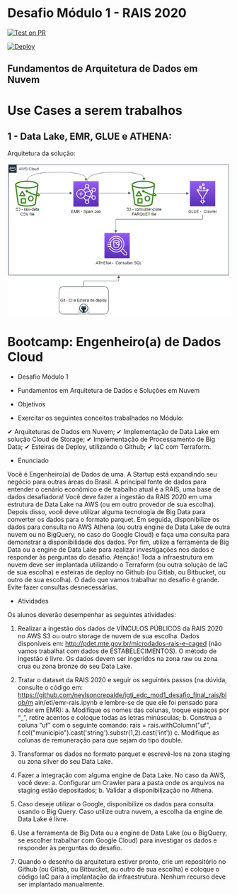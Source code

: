 # Desafio Módulo 1 - RAIS 2020

[![Test on PR](https://github.com/adrianofonseca1000/edc-mod1-iac-code-rais2020-aws/actions/workflows/test.yaml/badge.svg)](https://github.com/adrianofonseca1000/edc-mod1-iac-code-rais2020-aws/actions/workflows/test.yaml)

[![Deploy](https://github.com/adrianofonseca1000/edc-mod1-iac-code-rais2020-aws/actions/workflows/deploy.yaml/badge.svg)](https://github.com/adrianofonseca1000/edc-mod1-iac-code-rais2020-aws/actions/workflows/deploy.yaml)

## Fundamentos de Arquitetura de Dados em Nuvem

# Use Cases a serem trabalhos

## 1 - Data Lake, EMR, GLUE e ATHENA:

Arquitetura da solução:

![delta](img/edc_mod1_datalake.png)

# Bootcamp: Engenheiro(a) de Dados Cloud

- Desafio Módulo 1

- Fundamentos em Arquitetura de Dados e Soluções em Nuvem

- Objetivos

- Exercitar os seguintes conceitos trabalhados no Módulo:

✔ Arquiteturas de Dados em Nuvem;
✔ Implementação de Data Lake em solução Cloud de Storage;
✔ Implementação de Processamento de Big Data;
✔ Esteiras de Deploy, utilizando o Github;
✔ IaC com Terraform.

- Enunciado

Você é Engenheiro(a) de Dados de uma. A Startup está expandindo seu negócio para
outras áreas do Brasil. A principal fonte de dados para entender o cenário econômico e
de trabalho atual é a RAIS, uma base de dados desafiadora!
Você deve fazer a ingestão da RAIS 2020 em uma estrutura de Data Lake na AWS (ou em
outro provedor de sua escolha). Depois disso, você deve utilizar alguma tecnologia de
Big Data para converter os dados para o formato parquet. Em seguida, disponibilize os
dados para consulta no AWS Athena (ou outra engine de Data Lake de outra nuvem ou
no BigQuery, no caso do Google Cloud) e faça uma consulta para demonstrar a
disponibilidade dos dados. Por fim, utilize a ferramenta de Big Data ou a engine de Data
Lake para realizar investigações nos dados e responder às perguntas do desafio.
Atenção! Toda a infraestrutura em nuvem deve ser implantada utilizando o Terraform
(ou outra solução de IaC de sua escolha) e esteiras de deploy no Github (ou Gitlab, ou
Bitbucket, ou outro de sua escolha). O dado que vamos trabalhar no desafio é grande.
Evite fazer consultas desnecessárias.

- Atividades

Os alunos deverão desempenhar as seguintes atividades:

1. Realizar a ingestão dos dados de VÍNCULOS PÚBLICOS da RAIS 2020 no AWS S3
ou outro storage de nuvem de sua escolha. Dados disponíveis em:
http://pdet.mte.gov.br/microdados-rais-e-caged (não vamos trabalhat com
dados de ESTABELECIMENTOS). O método de ingestão é livre. Os dados devem
ser ingeridos na zona raw ou zona crua ou zona bronze do seu Data Lake.

2. Tratar o dataset da RAIS 2020 e seguir os seguintes passos (na dúvida, consulte
o código em:
https://github.com/neylsoncrepalde/igti_edc_mod1_desafio_final_rais/blob/m
ain/etl/emr-rais.ipynb e lembre-se de que ele foi pensado para rodar em EMR):
a. Modifique os nomes das colunas, troque espaços por “_”, retire acentos
e coloque todas as letras minúsculas;
b. Construa a coluna “uf” com o seguinte comando: rais =
rais.withColumn("uf",
f.col("municipio").cast('string').substr(1,2).cast('int'))
c. Modifique as colunas de remuneração para que sejam do tipo double.

3. Transformar os dados no formato parquet e escrevê-los na zona staging ou zona
silver do seu Data Lake.

4. Fazer a integração com alguma engine de Data Lake. No caso da AWS, você deve:
a. Configurar um Crawler para a pasta onde os arquivos na staging estão
depositados;
b. Validar a disponibilização no Athena.

5. Caso deseje utilizar o Google, disponibilize os dados para consulta usando o Big
Query. Caso utilize outra nuvem, a escolha da engine de Data Lake é livre.

6. Use a ferramenta de Big Data ou a engine de Data Lake (ou o BigQuery, se
escolher trabalhar com Google Cloud) para investigar os dados e responder às
perguntas do desafio.

7. Quando o desenho da arquitetura estiver pronto, crie um repositório no Github
(ou Gitlab, ou Bitbucket, ou outro de sua escolha) e coloque o código IaC para a
implantação da infraestrutura. Nenhum recurso deve ser implantado
manualmente.
